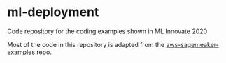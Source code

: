 # ml-deployment

Code repository for the coding examples shown in ML Innovate 2020 

Most of the code in this repository is adapted from the [aws-sagemeaker-examples](https://github.com/awslabs/amazon-sagemaker-examples) repo.
